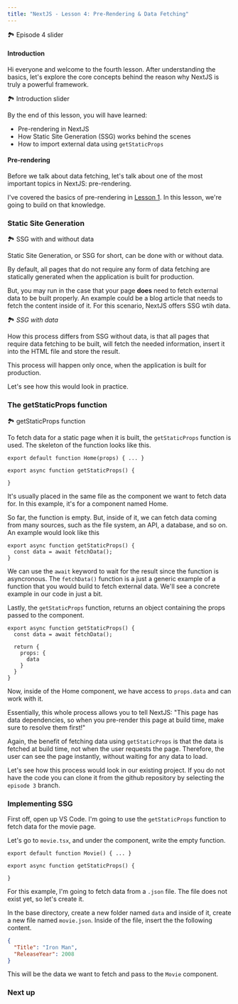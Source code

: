```yaml
---
title: "NextJS - Lesson 4: Pre-Rendering & Data Fetching"
---
```

🏞️ Episode 4 slider

#### Introduction
Hi everyone and welcome to the fourth lesson. After understanding the basics, let's explore the core concepts behind the reason why NextJS is truly a powerful framework. 

🏞️ Introduction slider

By the end of this lesson, you will have learned:
- Pre-rendering in NextJS
- How Static Site Generation (SSG) works behind the scenes
- How to import external data using `getStaticProps`

#### Pre-rendering
Before we talk about data fetching, let's talk about one of the most important topics in NextJS: pre-rendering.

I've covered the basics of pre-rendering in [Lesson 1](Courses/NextJS/NextJS%20-%20Lesson%201.md). In this lesson, we're going to build on that knowledge.

### Static Site Generation
🏞️ SSG with and without data

Static Site Generation, or SSG for short, can be done with or without data.

By default, all pages that do not require any form of data fetching are statically generated when the application is built for production.

But, you may run in the case that your page **does** need to fetch external data to be built properly. An example could be a blog article that needs to fetch the content inside of it. For this scenario, NextJS offers SSG wtih data.

🏞️ *SSG with data*

How this process differs from SSG without data, is that all pages that require data fetching to be built, will fetch the needed information, insert it into the HTML file and store the result. 

This process will happen only once, when the application is built for production.

Let's see how this would look in practice.

### The getStaticProps function
🏞️ getStaticProps function

To fetch data for a static page when it is built, the `getStaticProps` function is used. The skeleton of the function looks like this.

```tsx
export default function Home(props) { ... }

export async function getStaticProps() {
  
}
```

It's usually placed in the same file as the component we want to fetch data for. In this example, it's for a component named Home. 

So far, the function is empty. But, inside of it, we can fetch data coming from many sources, such as the file system, an API, a database, and so on. An example would look like this

```tsx
export async function getStaticProps() {
  const data = await fetchData();
}
```

We can use the `await` keyword to wait for the result since the function is asyncronous. The `fetchData()` function is a just a generic example of a function that you would build to fetch external data. We'll see a concrete example in our code in just a bit.

Lastly, the `getStaticProps` function, returns an object containing the props passed to the component.

```tsx
export async function getStaticProps() {
  const data = await fetchData();

  return {
    props: {
      data
	}
  }
}
```

Now, inside of the Home component, we have access to `props.data` and can work with it.

Essentially, this whole process allows you to tell NextJS: "This page has data dependencies, so when you pre-render this page at build time, make sure to resolve them first!"

Again, the benefit of fetching data using `getStaticProps` is that the data is fetched at build time, not when the user requests the page. Therefore, the user can see the page instantly, without waiting for any data to load. 

Let's see how this process would look in our existing project. If you do not have the code you can clone it from the github repository by selecting the `episode 3` branch. 

### Implementing SSG
First off, open up VS Code. I'm going to use the `getStaticProps` function to fetch data for the movie page.

Let's go to `movie.tsx`, and under the component, write the empty function.

```tsx
export default function Movie() { ... }

export async function getStaticProps() {

}
```

For this example, I'm going to fetch data from a `.json` file. The file does not exist yet, so let's create it.

In the base directory, create a new folder named `data` and inside of it, create a new file named `movie.json`. Inside of the file, insert the the following content.

```JSON
{
  "Title": "Iron Man",
  "ReleaseYear": 2008
}
```

This will be the data we want to fetch and pass to the `Movie` component.

### Next up

